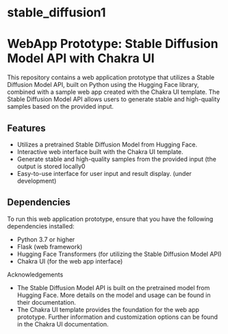 # stable_diffusion1
# WebApp Prototype: Stable Diffusion Model API with Chakra UI


This repository contains a web application prototype that utilizes a Stable Diffusion Model API, built on Python using the Hugging Face library, combined with a sample web app created with the Chakra UI template. The Stable Diffusion Model API allows users to generate stable and high-quality samples based on the provided input.

## Features

- Utilizes a pretrained Stable Diffusion Model from Hugging Face.
- Interactive web interface built with the Chakra UI template.
- Generate stable and high-quality samples from the provided input (the output is stored locally0
- Easy-to-use interface for user input and result display. (under development)

## Dependencies

To run this web application prototype, ensure that you have the following dependencies installed:

- Python 3.7 or higher
- Flask (web framework)
- Hugging Face Transformers (for utilizing the Stable Diffusion Model API)
- Chakra UI (for the web app interface)


Acknowledgements
- The Stable Diffusion Model API is built on the pretrained model from Hugging Face. More details on the model and usage can be found in their documentation.
- The Chakra UI template provides the foundation for the web app prototype. Further information and customization options can be found in the Chakra UI documentation.
